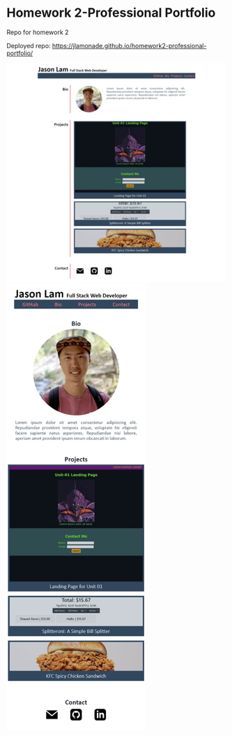 # Homework 2-Professional Portfolio

Repo for homework 2

Deployed repo: https://jlamonade.github.io/homework2-professional-portfolio/

![desktop preview](./assets/images/preview_desktop.jpeg)
![mobile preview](./assets/images/preview_mobile.jpeg)